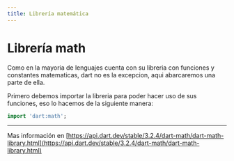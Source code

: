 ```yaml
---
title: Librería matemática
---
```


# Librería math

Como en la mayoria de lenguajes cuenta con su libreria con funciones y constantes matematicas, dart no es la excepcion, aqui abarcaremos una parte de ella.

Primero debemos importar la libreria para poder hacer uso de sus funciones, eso lo hacemos de la siguiente manera:

```dart
import 'dart:math';
```

---

Mas información en [https://api.dart.dev/stable/3.2.4/dart-math/dart-math-library.html](https://api.dart.dev/stable/3.2.4/dart-math/dart-math-library.html)